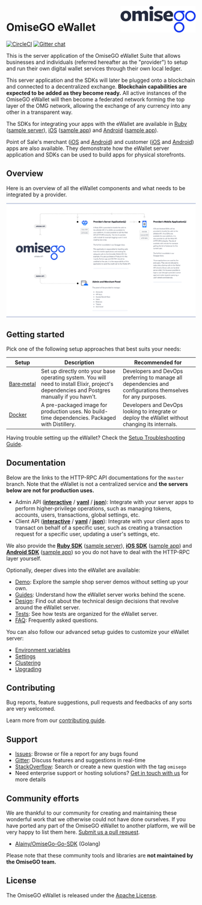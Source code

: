 <img src="assets/logo.png" align="right" />

# OmiseGO eWallet

[![CircleCI](https://circleci.com/gh/omisego/ewallet.svg?style=svg)](https://circleci.com/gh/omisego/ewallet) [![Gitter chat](https://badges.gitter.im/omisego/ewallet.png)](https://gitter.im/omisego/ewallet)

This is the server application of the OmiseGO eWallet Suite that allows businesses and individuals (referred hereafter as the "provider") to setup and run their own digital wallet services through their own local ledger.

This server application and the SDKs will later be plugged onto a blockchain and connected to a decentralized exchange. **Blockchain capabilities are expected to be added as they become ready.** All active instances of the OmiseGO eWallet will then become a federated network forming the top layer of the OMG network, allowing the exchange of any currency into any other in a transparent way.

The SDKs for integrating your apps with the eWallet are available in [Ruby](https://github.com/omisego/ruby-sdk) ([sample server](https://github.com/omisego/sample-server)), [iOS](https://github.com/omisego/ios-sdk) ([sample app](https://github.com/omisego/sample-ios)) and [Android](https://github.com/omisego/android-sdk) ([sample app](https://github.com/omisego/sample-android)).

Point of Sale's merchant ([iOS](https://github.com/omisego/pos-merchant-ios) and [Android](https://github.com/omisego/pos-merchant-android)) and customer ([iOS](https://github.com/omisego/pos-client-ios) and [Android](https://github.com/omisego/pos-client-android)) apps are also available. They demonstrate how the eWallet server application and SDKs can be used to build apps for physical storefronts.

## Overview

Here is an overview of all the eWallet components and what needs to be integrated by a provider.

![A provider's Sample Setup](assets/provider_setup.jpg)

## Getting started

Pick one of the following setup approaches that best suits your needs:

| Setup                                         | Description                                                                                                                                   | Recommended for                                                                                             |
| --------------------------------------------- | --------------------------------------------------------------------------------------------------------------------------------------------- | ----------------------------------------------------------------------------------------------------------- |
| [Bare&#x2011;metal](docs/setup/bare_metal.md) | Set up directly onto your base operating system. You will need to install Elixir, project's dependencies and Postgres manually if you havn't. | Developers and DevOps preferring to manage all dependencies and configurations themselves for any purposes. |
| [Docker](docs/setup/docker.md)                | A pre-packaged image for production uses. No build-time dependencies. Packaged with Distillery.                                               | Developers and DevOps looking to integrate or deploy the eWallet without changing its internals.            |

Having trouble setting up the eWallet? Check the [Setup Troubleshooting Guide](docs/setup/troubleshooting.md).

## Documentation

Below are the links to the HTTP-RPC API documentations for the `master` branch. Note that the eWallet is not a centralized service and **the servers below are not for production uses.**

-   Admin API ([**interactive**](https://ewallet.staging.omisego.io/api/admin/docs.ui) / [**yaml**](https://ewallet.staging.omisego.io/api/admin/docs.yaml) / [**json**](https://ewallet.staging.omisego.io/api/admin/docs.json)): Integrate with your server apps to perform higher-privilege operations, such as managing tokens, accounts, users, transactions, global settings, etc.
-   Client API ([**interactive**](https://ewallet.staging.omisego.io/api/client/docs.ui) / [**yaml**](https://ewallet.staging.omisego.io/api/client/docs.yaml) / [**json**](https://ewallet.staging.omisego.io/api/client/docs.json)): Integrate with your client apps to transact on behalf of a specific user, such as creating a transaction request for a specific user, updating a user's settings, etc.

We also provide the [**Ruby SDK**](https://github.com/omisego/ruby-sdk) ([sample server](https://github.com/omisego/sample-server)), [**iOS SDK**](https://github.com/omisego/ios-sdk) ([sample app](https://github.com/omisego/sample-ios)) and [**Android SDK**](https://github.com/omisego/android-sdk) ([sample app](https://github.com/omisego/sample-android)) so you do not have to deal with the HTTP-RPC layer yourself.

Optionally, deeper dives into the eWallet are available:

-   [Demo](docs/demo.md): Explore the sample shop server demos without setting up your own.
-   [Guides](docs/guides/guides.md): Understand how the eWallet server works behind the scene.
-   [Design](docs/design/design.md): Find out about the technical design decisions that revolve around the eWallet server.
-   [Tests](docs/tests/tests.md): See how tests are organized for the eWallet server.
-   [FAQ](docs/faq.md): Frequently asked questions.

You can also follow our advanced setup guides to customize your eWallet server:

-   [Environment variables](docs/setup/advanced/env.md)
-   [Settings](docs/setup/advanced/settings.md)
-   [Clustering](docs/setup/advanced/clustering.md)
-   [Upgrading](docs/setup/upgrading/)

## Contributing

Bug reports, feature suggestions, pull requests and feedbacks of any sorts are very welcomed.

Learn more from our [contributing guide](.github/CONTRIBUTING.md).

## Support

-   [Issues](https://github.com/omisego/ewallet/issues): Browse or file a report for any bugs found
-   [Gitter](https://gitter.im/omisego/ewallet): Discuss features and suggestions in real-time
-   [StackOverflow](https://stackoverflow.com/questions/tagged/omisego): Search or create a new question with the tag `omisego`
-   Need enterprise support or hosting solutions? [Get in touch with us](mailto:thibault@omisego.co) for more details

## Community efforts

We are thankful to our community for creating and maintaining these wonderful work that we otherwise could not have done ourselves. If you have ported any part of the OmiseGO eWallet to another platform, we will be very happy to list them here. [Submit us a pull request](https://github.com/omisego/ewallet/pulls).

-   [Alainy/OmiseGo-Go-SDK](https://github.com/Alainy/OmiseGo-Go-SDK) (Golang)

Please note that these community tools and libraries are **not maintained by the OmiseGO team.**

## License

The OmiseGO eWallet is released under the [Apache License](https://www.apache.org/licenses/LICENSE-2.0).

